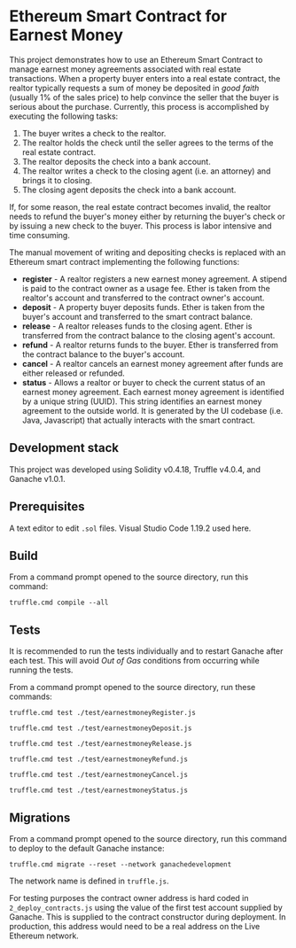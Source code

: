 # Ethereum Smart Contract for Earnest Money 

This project demonstrates how to use an Ethereum Smart Contract to manage earnest money agreements associated with real estate transactions.
When a property buyer enters into a real estate contract, the realtor typically requests a sum of money be deposited in _good faith_ (usually 1% of the sales price) to help convince the seller that the buyer is serious about the purchase. Currently, this process is accomplished by executing the following tasks:
1. The buyer writes a check to the realtor.
2. The realtor holds the check until the seller agrees to the terms of the real estate contract.
3. The realtor deposits the check into a bank account.
4. The realtor writes a check to the closing agent (i.e. an attorney) and brings it to closing.
5. The closing agent deposits the check into a bank account.

If, for some reason, the real estate contract becomes invalid, the realtor needs to refund the buyer's money either by returning the buyer's check or by issuing a new check to the buyer. This process is labor intensive and time consuming.

The manual movement of writing and depositing checks is replaced with an Ethereum smart contract implementing the following functions:
- **register** -  A realtor registers a new earnest money agreement. A stipend is paid to the contract owner as a usage fee. Ether is taken from the realtor's account and transferred to the contract owner's account.
- **deposit** - A property buyer deposits funds. Ether is taken from the buyer's account and transferred to the smart contract balance.
- **release** - A realtor releases funds to the closing agent. Ether is transferred from the contract balance to the closing agent's account.
- **refund** - A realtor returns funds to the buyer. Ether is transferred from the contract balance to the buyer's account.
- **cancel** - A realtor cancels an earnest money agreement after funds are either released or refunded.
- **status** - Allows a realtor or buyer to check the current status of an earnest money agreement.
Each earnest money agreement is identified by a unique string (UUID). This string identifies an earnest money agreement to the outside world. It is generated by the UI codebase (i.e. Java, Javascript) that actually interacts with the smart contract.

## Development stack

This project was developed using Solidity v0.4.18, Truffle v4.0.4, and Ganache v1.0.1.

## Prerequisites

A text editor to edit `.sol` files. Visual Studio Code 1.19.2 used here.

## Build
From a command prompt opened to the source directory, run this command:

`truffle.cmd compile --all` 

## Tests
It is recommended to run the tests individually and to restart Ganache after each test.  This will avoid _Out of Gas_ conditions from occurring while running the tests.

From a command prompt opened to the source directory, run these commands:

`truffle.cmd test ./test/earnestmoneyRegister.js`

`truffle.cmd test ./test/earnestmoneyDeposit.js`

`truffle.cmd test ./test/earnestmoneyRelease.js`

`truffle.cmd test ./test/earnestmoneyRefund.js`

`truffle.cmd test ./test/earnestmoneyCancel.js`

`truffle.cmd test ./test/earnestmoneyStatus.js`

## Migrations
From a command prompt opened to the source directory, run this command to deploy to the default Ganache instance:

`truffle.cmd migrate --reset --network ganachedevelopment`

The network name is defined in `truffle.js`.

For testing purposes the contract owner address is hard coded in `2_deploy_contracts.js` using the value of the first test account supplied by Ganache. This is supplied to the contract constructor during deployment. In production, this address would need to be a real address on the Live Ethereum network.